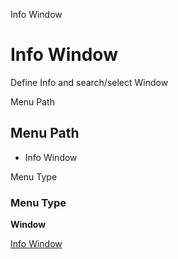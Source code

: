 
Info Window
# Info Window


Define Info and search/select Window

Menu Path
## Menu Path



- Info Window

Menu Type
### Menu Type

**Window**


[Info Window](../../window-info-window.md)